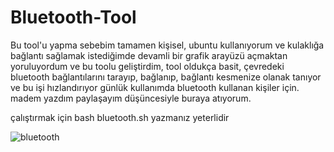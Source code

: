# Bluetooth-Tool

Bu tool'u yapma sebebim tamamen kişisel, ubuntu kullanıyorum ve kulaklığa bağlantı sağlamak
istediğimde devamli bir grafik arayüzü açmaktan yoruluyordum ve bu toolu geliştirdim,
tool oldukça basit, çevredeki bluetooth bağlantılarını tarayıp, bağlanıp, bağlantı kesmenize olanak tanıyor ve bu işi hızlandırıyor günlük kullanımda
bluetooth kullanan kişiler için. madem yazdım paylaşayım düşüncesiyle buraya atıyorum.

çalıştırmak için bash bluetooth.sh yazmanız yeterlidir


![bluetooth](https://github.com/AdaGullerBey/Bluetooth-Tool/assets/161199565/a3fb1dd3-b182-42e8-ab6b-b990fa78cfab)


